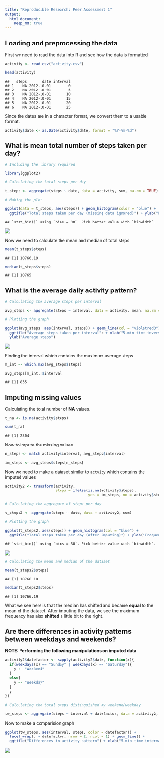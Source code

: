 ```yaml
---
title: "Reproducible Research: Peer Assessment 1"
output: 
  html_document:
    keep_md: true
---
```



## Loading and preprocessing the data

First we need to read the data into R and see how the data is formatted


```r
activity <- read.csv("activity.csv")

head(activity)
```

```
##   steps       date interval
## 1    NA 2012-10-01        0
## 2    NA 2012-10-01        5
## 3    NA 2012-10-01       10
## 4    NA 2012-10-01       15
## 5    NA 2012-10-01       20
## 6    NA 2012-10-01       25
```

Since the dates are in a character format, we convert them to a usable format.


```r
activity$date <- as.Date(activity$date, format = "%Y-%m-%d")
```

## What is mean total number of steps taken per day?


```r
# Including the library required

library(ggplot2)

# Calculating the total steps per day

t_steps <- aggregate(steps ~ date, data = activity, sum, na.rm = TRUE)

# Making the plot 

ggplot(data = t_steps, aes(steps)) + geom_histogram(color = "blue") + 
  ggtitle("Total steps taken per day (missing data ignored)") + ylab("Frequency")
```

```
## `stat_bin()` using `bins = 30`. Pick better value with `binwidth`.
```

![](PA1_template_files/figure-html/unnamed-chunk-3-1.png)<!-- -->

Now we need to calculate the mean and median of total steps 


```r
mean(t_steps$steps)
```

```
## [1] 10766.19
```

```r
median(t_steps$steps)
```

```
## [1] 10765
```

## What is the average daily activity pattern?


```r
# Calculating the average steps per interval.

avg_steps <- aggregate(steps ~ interval, data = activity, mean, na.rm = TRUE)

# Plotting the graph

ggplot(avg_steps, aes(interval, steps)) + geom_line(col = "violetred3") + 
  ggtitle("Average steps taken per interval") + xlab("5-min time inverval") + 
  ylab("Average steps")
```

![](PA1_template_files/figure-html/unnamed-chunk-5-1.png)<!-- -->

Finding the interval which contains the maximum average steps.


```r
m_int <- which.max(avg_steps$steps)

avg_steps[m_int,]$interval
```

```
## [1] 835
```

## Imputing missing values

Calculating the total number of **NA** values.


```r
t_na <- is.na(activity$steps)

sum(t_na)
```

```
## [1] 2304
```

Now to impute the missing values.


```r
n_steps <- match(activity$interval, avg_steps$interval)

im_steps <- avg_steps$steps[n_steps]
```

Now we need to make a dataset similar to `actvity` which contains the imputed values


```r
activity2 <- transform(activity, 
                       steps = ifelse(is.na(activity$steps), 
                                      yes = im_steps, no = activity$steps))

# Calculating the aggregate of steps per day

t_steps2 <- aggregate(steps ~ date, data = activity2, sum)

# Plotting the graph

ggplot(t_steps2, aes(steps)) + geom_histogram(col = "blue") + 
  ggtitle("Total steps taken per day (after imputing)") + ylab("Frequency")
```

```
## `stat_bin()` using `bins = 30`. Pick better value with `binwidth`.
```

![](PA1_template_files/figure-html/unnamed-chunk-9-1.png)<!-- -->

```r
# Calculating the mean and median of the dataset

mean(t_steps2$steps)
```

```
## [1] 10766.19
```

```r
median(t_steps2$steps)
```

```
## [1] 10766.19
```

What we see here is that the median has shifted and became **equal** to the mean of the dataset. After imputing the data, we see the maximum frequency has also **shifted** a little bit to the right. 

## Are there differences in activity patterns between weekdays and weekends?

**NOTE: Performing the following manipulations on imputed data**


```r
activity2$datefactor <- sapply(activity2$date, function(x){
  if(weekdays(x) == "Sunday" | weekdays(x) == "Saturday"){
    y <- "Weekend"
  }
  else{
    y <- "Weekday"
  }
  y
})

# Calculating the total steps distinguished by weekend/weekday

tw_steps <- aggregate(steps ~ interval + datefactor, data = activity2, mean)
```

Now to make a comparision graph


```r
ggplot(tw_steps, aes(interval, steps, color = datefactor)) + 
  facet_wrap(. ~ datefactor, nrow = 2, ncol = 1) + geom_line() + 
  ggtitle("Differences in activity pattern") + xlab("5-min time interval")
```

![](PA1_template_files/figure-html/unnamed-chunk-11-1.png)<!-- -->
